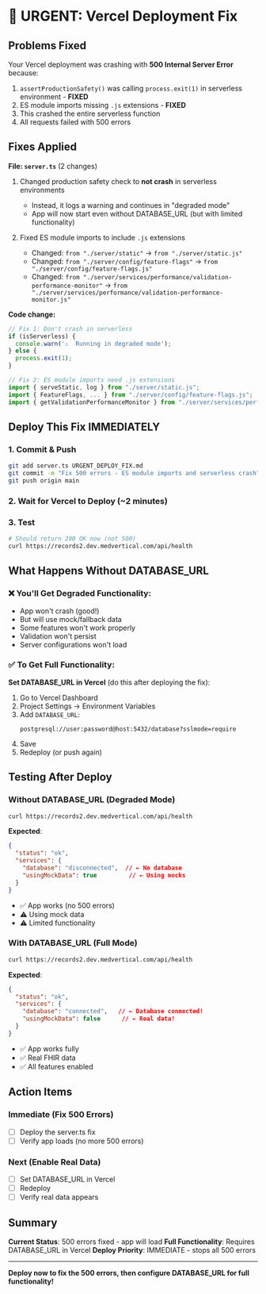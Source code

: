 # 🚨 URGENT: Vercel Deployment Fix

## Problems Fixed

Your Vercel deployment was crashing with **500 Internal Server Error** because:
1. `assertProductionSafety()` was calling `process.exit(1)` in serverless environment - **FIXED**
2. ES module imports missing `.js` extensions - **FIXED**
3. This crashed the entire serverless function
4. All requests failed with 500 errors

## Fixes Applied

**File: `server.ts`** (2 changes)

1. Changed production safety check to **not crash** in serverless environments
   - Instead, it logs a warning and continues in "degraded mode"
   - App will now start even without DATABASE_URL (but with limited functionality)

2. Fixed ES module imports to include `.js` extensions
   - Changed: `from "./server/static"` → `from "./server/static.js"`
   - Changed: `from "./server/config/feature-flags"` → `from "./server/config/feature-flags.js"`
   - Changed: `from "./server/services/performance/validation-performance-monitor"` → `from "./server/services/performance/validation-performance-monitor.js"`

**Code change:**
```typescript
// Fix 1: Don't crash in serverless
if (isServerless) {
  console.warn('⚠️  Running in degraded mode');
} else {
  process.exit(1);
}

// Fix 2: ES module imports need .js extensions
import { serveStatic, log } from "./server/static.js";
import { FeatureFlags, ... } from "./server/config/feature-flags.js";
import { getValidationPerformanceMonitor } from "./server/services/performance/validation-performance-monitor.js";
```

## Deploy This Fix IMMEDIATELY

### 1. Commit & Push
```bash
git add server.ts URGENT_DEPLOY_FIX.md
git commit -m "Fix 500 errors - ES module imports and serverless crash"
git push origin main
```

### 2. Wait for Vercel to Deploy (~2 minutes)

### 3. Test
```bash
# Should return 200 OK now (not 500)
curl https://records2.dev.medvertical.com/api/health
```

## What Happens Without DATABASE_URL

### ❌ You'll Get Degraded Functionality:
- App won't crash (good!)
- But will use mock/fallback data
- Some features won't work properly
- Validation won't persist
- Server configurations won't load

### ✅ To Get Full Functionality:
**Set DATABASE_URL in Vercel** (do this after deploying the fix):

1. Go to Vercel Dashboard
2. Project Settings → Environment Variables
3. Add `DATABASE_URL`:
   ```
   postgresql://user:password@host:5432/database?sslmode=require
   ```
4. Save
5. Redeploy (or push again)

## Testing After Deploy

### Without DATABASE_URL (Degraded Mode)
```bash
curl https://records2.dev.medvertical.com/api/health
```

**Expected**:
```json
{
  "status": "ok",
  "services": {
    "database": "disconnected",  // ← No database
    "usingMockData": true         // ← Using mocks
  }
}
```

- ✅ App works (no 500 errors)
- ⚠️  Using mock data
- ⚠️  Limited functionality

### With DATABASE_URL (Full Mode)
```bash
curl https://records2.dev.medvertical.com/api/health
```

**Expected**:
```json
{
  "status": "ok",
  "services": {
    "database": "connected",   // ← Database connected!
    "usingMockData": false      // ← Real data!
  }
}
```

- ✅ App works fully
- ✅ Real FHIR data
- ✅ All features enabled

## Action Items

### Immediate (Fix 500 Errors)
- [ ] Deploy the server.ts fix
- [ ] Verify app loads (no more 500 errors)

### Next (Enable Real Data)
- [ ] Set DATABASE_URL in Vercel
- [ ] Redeploy
- [ ] Verify real data appears

## Summary

**Current Status**: 500 errors fixed - app will load
**Full Functionality**: Requires DATABASE_URL in Vercel
**Deploy Priority**: IMMEDIATE - stops all 500 errors

---

**Deploy now to fix the 500 errors, then configure DATABASE_URL for full functionality!**

